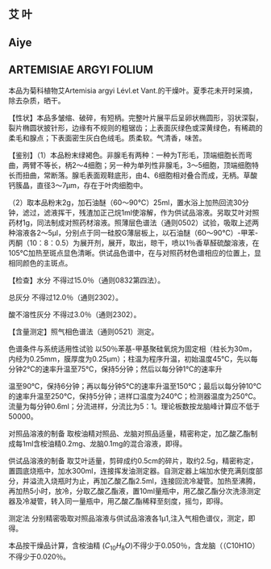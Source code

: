 ## 艾 叶

## Aiye

## ARTEMISIAE ARGYI FOLIUM

本品为菊科植物艾Artemisia argyi Lévl.et Vant.的干燥叶。夏季花未开时采摘，除去杂质，晒干。

【性状】本品多皱缩、破碎，有短柄。完整叶片展平后呈卵状椭圆形，羽状深裂，裂片椭圆状披针形，边缘有不规则的粗锯齿；上表面灰绿色或深黄绿色，有稀疏的柔毛和腺点；下表面密生灰白色绒毛。质柔软。气清香，味苦。

【鉴别】（1）本品粉末绿褐色。非腺毛有两种：一种为T形毛，顶端细胞长而弯曲，两臂不等长，柄2～4细胞；另一种为单列性非腺毛，3～5细胞，顶端细胞特长而扭曲，常断落。腺毛表面观鞋底形，由4、6细胞相对叠合而成，无柄。草酸钙簇晶，直径3～7μm，存在于叶肉细胞中。

（2）取本品粉末2g，加石油醚（60～90℃）25ml，置水浴上加热回流30分钟，滤过，滤液挥干，残渣加正己烷1ml使溶解，作为供试品溶液。另取艾叶对照药材1g，同法制成对照药材溶液。照薄层色谱法（通则0502）试验，吸取上述两种溶液各2～5μl，分别点于同一硅胶G薄层板上，以石油醚（60～90℃）-甲苯-丙酮（10：8：0.5）为展开剂，展开，取出，晾干，喷以1％香草醛硫酸溶液，在105℃加热至斑点显色清晰。供试品色谱中，在与对照药材色谱相应的位置上，显相同颜色的主斑点。

【检查】水分 不得过15.0％（通则0832第四法）。

总灰分 不得过12.0％（通则2302）。

酸不溶性灰分 不得过3.0％（通则2302）。

【含量测定】照气相色谱法（通则0521）测定。

色谱条件与系统适用性试验 以50％苯基-甲基聚硅氧烷为固定相（柱长为30m，内经为0.25mm，膜厚度为0.25μm）；柱温为程序升温，初始温度45℃，先以每分钟2℃的速率升温至75℃，保持5分钟；然后以每分钟1℃的速率升

温至90℃，保持6分钟；再以每分钟5℃的速率升温至150℃；最后以每分钟10℃的速率升温至250℃，保持5分钟；进样口温度为240℃；检测器温度为250℃。流量为每分钟0.6ml；分流进样，分流比为5：1。理论板数按龙脑峰计算应不低于50000。

对照品溶液的制备 取桉油精对照品、龙脑对照品适量，精密称定，加乙酸乙酯制成每1ml含桉油精0.2mg、龙脑0.1mg的混合溶液，即得。

供试品溶液的制备 取艾叶适量，剪碎成约0.5cm的碎片，取约2.5g，精密称定，置圆底烧瓶中，加水300ml，连接挥发油测定器。自测定器上端加水使充满刻度部分，并溢流入烧瓶时为止，再加乙酸乙酯2.5ml，连接回流冷凝管。加热至沸腾，再加热5小时，放冷，分取乙酸乙酯液，置10ml量瓶中，用乙酸乙酯分次洗涤测定器及冷凝管，转入同一量瓶中，用乙酸乙酯稀释至刻度，摇匀，即得。

测定法 分别精密吸取对照品溶液与供试品溶液各1μ1,注入气相色谱仪，测定，即得。

本品按干燥品计算，含桉油精 $( C _ { 1 0 } H _ { 8 } O )$不得少于0.050％，含龙脑（（C10H1O）不得少于0.020％。